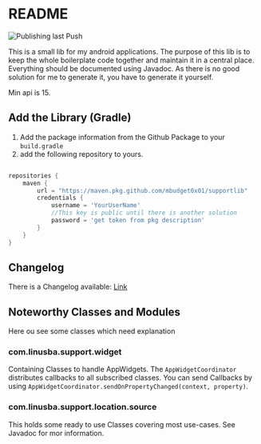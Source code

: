 # README

![Publishing last Push](https://github.com/mbudget0x01/supportlib/actions/workflows/publish-gradle.yml/badge.svg)

This is a small lib for my android applications. The purpose of this lib is to keep
the whole boilerplate code together and maintain it in a central place.
Everything should be documented using Javadoc. As there is no good solution for me to generate it,
you have to generate it yourself.

Min api is 15.

## Add the Library (Gradle)

1. Add the package information from the Github Package to your `build.gradle`
2. add the following repository to yours.
```groovy

repositories {
    maven {
        url = "https://maven.pkg.github.com/mbudget0x01/supportlib"
        credentials {
            username = 'YourUserName'
            //This key is public until there is another solution
            password = 'get token from pkg description'
        }
    }
}
```

## Changelog

There is a Changelog available: [Link](Changelog.md)

## Noteworthy Classes and Modules

Here ou see some classes which need explanation

### com.linusba.support.widget

Containing Classes to handle AppWidgets.
The `AppWidgetCoordinator` distributes callbacks to all subscribed classes.
You can send Callbacks by using `AppWidgetCoordinator.sendOnPropertyChanged(context, property)`.

### com.linusba.support.location.source

This holds some ready to use Classes covering most use-cases. See Javadoc for mor information.
